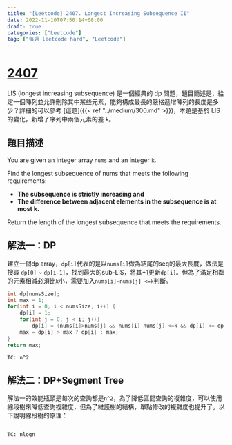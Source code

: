```yaml
---
title: "[Leetcode] 2407. Longest Increasing Subsequence II"
date: 2022-11-10T07:50:14+08:00
draft: true
categories: ["Leetcode"]
tag: ["每週 leetcode hard", "Leetcode"]
---
```


# [2407](https://leetcode.com/problems/longest-increasing-subsequence-ii/)

LIS (longest increasing subsequence) 是一個經典的 dp 問題，題目簡述是，給定一個陣列並允許刪除其中某些元素，能夠構成最長的嚴格遞增陣列的長度是多少？詳細的可以參考 [這題]({{< ref "../medium/300.md" >}})，本題是基於 LIS 的變化，新增了序列中兩個元素的差 `k`。

## 題目描述

You are given an integer array `nums` and an integer `k`.

Find the longest subsequence of nums that meets the following requirements:

-   **The subsequence is strictly increasing and**
-   **The difference between adjacent elements in the subsequence is at most k.**

Return the length of the longest subsequence that meets the requirements.

## 解法一：DP
建立一個dp array，`dp[i]`代表的是以`nums[i]`做為結尾的seq的最大長度，做法是搜尋 `dp[0]` ~ `dp[i-1]`，找到最大的sub-LIS，將其+1更新`dp[i]`。但為了滿足相鄰的元素相減必須比`k`小，需要加入`nums[i]-nums[j] <=k`判斷。

```c
int dp[numsSize];
int max = 1;
for(int i = 0; i < numsSize; i++) {
    dp[i] = 1;
    for(int j = 0; j < i; j++)
        dp[i] = (nums[i]>nums[j] && nums[i]-nums[j] <=k && dp[i] <= dp[j]) ? dp[j]+1: dp[i];
    max = dp[i] > max ? dp[i] : max;
}
return max;
```

`TC: n^2`

## 解法二：DP+Segment Tree
解法一的效能瓶頸是每次的查詢都是`n^2`，為了降低區間查詢的複雜度，可以使用線段樹來降低查詢複雜度，但為了維護樹的結構，單點修改的複雜度也提升了。以下說明線段樹的原理：


```

```
`TC: nlogn`
